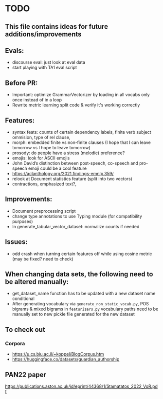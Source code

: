 # TODO
This file contains ideas for future additions/improvements
------

## Evals:
- discourse eval: just look at eval data
- start playing with TA1 eval script

## Before PR:

- Important: optimize GrammarVectorizer by loading in all vocabs only once instead of in a loop
- Rewrite metric learning split code & verify it's working correctly

## Features:

- syntax feats: counts of certain dependency labels, finite verb subject ommision, type of rel clause, 
- morph: embedded finite vs non-finite clauses (I hope that I can leave tomorrow vs I hope to leave tomorrow)
- prosody: do people have a stress (melodic) preference?
- emojis: look for ASCII emojis
- John David’s distinction between post-speech, co-speech and pro-speech emoji could be a cool feature
- https://aclanthology.org/2021.findings-emnlp.359/
- relook at Document statistics feature (split into two vectors)
- contractions, emphasized text?, 



## Improvements:

- Document preprocessing script
- change type annotations to use Typing module (for compatibility purposes)
- In generate_tabular_vector_dataset: normalize counts if needed

## Issues:
- odd crash when turning certain features off while using cosine metric (may be fixed? need to check)

## When changing data sets, the following need to be altered manually:
- get_dataset_name function has to be updated with a new dataset name conditional
- After generating vocabulary via `generate_non_static_vocab.py`, POS bigrams & mixed bigrams in `featurizers.py` vocabulary paths need to be manually set to new pickle file generated for the new dataset


## To check out

### Corpora
- https://u.cs.biu.ac.il/~koppel/BlogCorpus.htm
- https://huggingface.co/datasets/guardian_authorship

## PAN22 paper
https://publications.aston.ac.uk/id/eprint/44368/1/Stamatatos_2022_VoR.pdf
